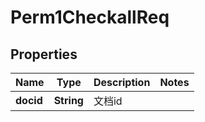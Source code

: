 # Perm1CheckallReq

## Properties
Name | Type | Description | Notes
------------ | ------------- | ------------- | -------------
**docid** | **String** | 文档id | 
